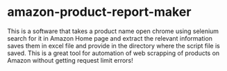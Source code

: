 # amazon-product-report-maker
This is a software that takes a product name open chrome using selenium search for it in Amazon Home page and extract the relevant information saves them in excel file and provide in the directory where the script file is saved. This is a great tool for automation of web scrapping of products on Amazon without getting request limit errors!
